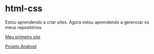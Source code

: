 # html-css
 Estou aprendendo a criar sites. Agora estou aprendendo a 
 gerenciar os meus repositórios.

 <a href="https://jhonatanccsouza.github.io/html-css/exercicios/ex001/index.html">Meu primeiro site</a>

 <a href="https://jhonatanccsouza.github.io/projeto-android/index.html">Projeto Android</a>
